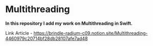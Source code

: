 # Multithreading

**In this repository I add my work on Multithreading in Swift.**

Link Article - https://brindle-radium-c09.notion.site/Multithreading-4460979c20714bf28db28107afe7ad48
